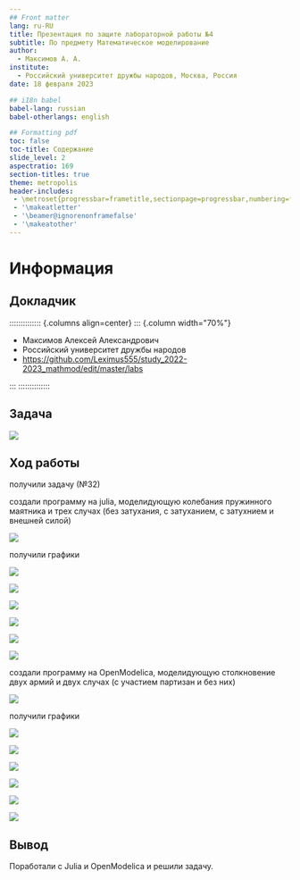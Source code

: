 ```yaml
---
## Front matter
lang: ru-RU
title: Презентация по защите лабораторной работы №4
subtitle: По предмету Математическое моделирование
author:
  - Максимов А. А.
institute:
  - Российский университет дружбы народов, Москва, Россия
date: 18 февраля 2023

## i18n babel
babel-lang: russian
babel-otherlangs: english

## Formatting pdf
toc: false
toc-title: Содержание
slide_level: 2
aspectratio: 169
section-titles: true
theme: metropolis
header-includes:
 - \metroset{progressbar=frametitle,sectionpage=progressbar,numbering=fraction}
 - '\makeatletter'
 - '\beamer@ignorenonframefalse'
 - '\makeatother'
---
```


# Информация

## Докладчик

:::::::::::::: {.columns align=center}
::: {.column width="70%"}

  * Максимов Алексей Александрович
  * Российский университет дружбы народов
  * <https://github.com/Leximus555/study_2022-2023_mathmod/edit/master/labs>

:::
::::::::::::::

## Задача

![](./image/1.PNG)

## Ход работы

получили задачу (№32)

создали программу на julia, моделидующую колебания пружинного маятника и трех случах (без затухания, с затуханием, с затухнием и внешней силой)

![](./image/2.PNG)

получили графики

![](./image/3.PNG)

![](./image/4.PNG)

![](./image/5.PNG)

![](./image/6.PNG)

![](./image/7.PNG)

![](./image/8.PNG)

создали программу на OpenModelica, моделидующую столкновение двух армий и двух случах (с участием партизан и без них)

![](./image/9.PNG)

получили графики

![](./image/10.PNG)

![](./image/11.PNG)

![](./image/12.PNG)

![](./image/13.PNG)

![](./image/14.PNG)

![](./image/15.PNG)

## Вывод 

Поработали с Julia и OpenModelica и решили задачу.

